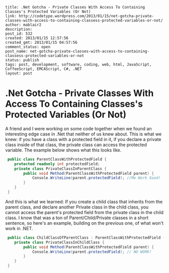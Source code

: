 ```
title: .Net Gotcha - Private Classes With Access To Containing Classes's Protected Variables (Or Not)
link: http://codetype.wordpress.com/2013/01/15/net-gotcha-private-classes-with-access-to-containing-classess-protected-variables-or-not/
author: mablair2
description:
post_id: 532
created: 2013/01/15 12:57:56
created_gmt: 2013/01/15 04:57:56
comment_status: open
post_name: net-gotcha-private-classes-with-access-to-containing-classess-protected-variables-or-not
status: publish
tags: post, development, software, coding, web, html, JavaScript, CoffeeScript, EMCAScript, C#, .NET
layout: post
```

# .Net Gotcha - Private Classes With Access To Containing Classes's Protected Variables (Or Not)

A friend and I were working on some code together when we found an interesting edge case in .Net that neither of us knew about. This is what we knew: if you have a class with a protected field in it, if you declare a private class inside of that class, the private class can access the protected variable. The example below shows what this looks like.
``` cs
 public class ParentClassWithProtectedField {
 	protected readonly int protectedField;
 	private class PrivateClassInParentClass {
 		public void Method(ParentClassWithProtectedField parent) {
 			Console.WriteLine(parent.protectedField); //Me Work Good!
 		}
 	}
 }
```

 And this is what we learned: If you create a child class that inherits from the parent class, and declare another Private class in the child class, you cannot access the parent's protected field from the private class in the child class. I know that was a ton of Parent/Child/Private classes in a short sentence, so here's an example, building on the previous one, of what won't work in .NET.

``` cs
 public class ChildClassOfParentClass : ParentClassWithProtectedField {
 	private class PrivateClassInChildClass {
 		public void Method(ParentClassWithProtectedField parent) {
 			Console.WriteLine(parent.protectedField); // NO WORK!
 		}
 	}
 }
```

